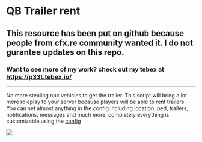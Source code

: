 # QB Trailer rent 
## This resource has been put on github because people from cfx.re community wanted it. I do not gurantee updates on this repo.

### Want to see more of my work? check out my tebex at https://p33t.tebex.io/


------------

No more stealing npc vehicles to get the trailer.
This script will bring a lot more roleplay to your server because players will be able to rent trailers. You can set almost anything in the config including location, ped, trailers, notifications, messages and much more. completely everything is customizable using the [config](https://github.com/itsP33t/trailer-rent/blob/main/config.lua "config")

![](https://i.imgur.com/nBIDqV3.png)
